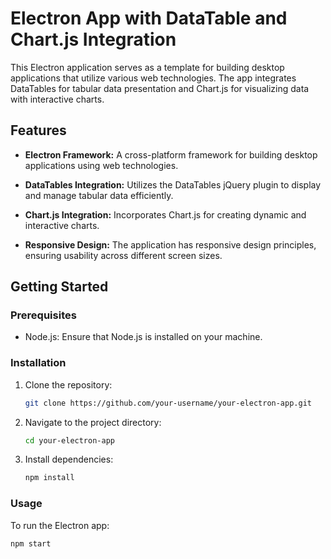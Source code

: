 # Electron App with DataTable and Chart.js Integration

This Electron application serves as a template for building desktop applications that utilize various web technologies. The app integrates DataTables for tabular data presentation and Chart.js for visualizing data with interactive charts.

## Features

- **Electron Framework:** A cross-platform framework for building desktop applications using web technologies.

- **DataTables Integration:** Utilizes the DataTables jQuery plugin to display and manage tabular data efficiently.

- **Chart.js Integration:** Incorporates Chart.js for creating dynamic and interactive charts.

- **Responsive Design:** The application has responsive design principles, ensuring usability across different screen sizes.

## Getting Started

### Prerequisites

- Node.js: Ensure that Node.js is installed on your machine.

### Installation

1. Clone the repository:

    ```bash
    git clone https://github.com/your-username/your-electron-app.git
    ```

2. Navigate to the project directory:

    ```bash
    cd your-electron-app
    ```

3. Install dependencies:

    ```bash
    npm install
    ```

### Usage

To run the Electron app:

```bash
npm start
